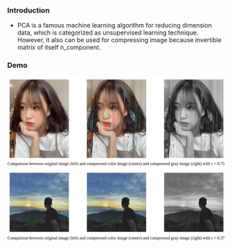 ### Introduction
- PCA is a famous machine learning algorithm for reducing dimension data, which is categorized as unsupervised learning technique. However, it also can be used for compressing image because invertible matrix of itself n_component.

### Demo
<p align="center">
    <img src="/images/comparison.png">
